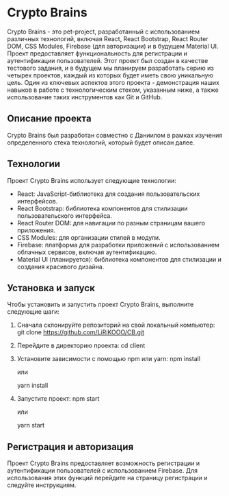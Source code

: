 # Crypto Brains

Crypto Brains - это pet-project, разработанный с использованием различных технологий, включая React, React Bootstrap, React Router DOM, CSS Modules, Firebase (для авторизации) и в будущем Material UI. Проект предоставляет функциональность для регистрации и аутентификации пользователей. Этот проект был создан в качестве тестового задания, и в будущем мы планируем разработать серию из четырех проектов, каждый из которых будет иметь свою уникальную цель. Один из ключевых аспектов этого проекта - демонстрация наших навыков в работе с технологическим стеком, указанным ниже, а также использование таких инструментов как Git и GitHub.

## Описание проекта

Crypto Brains был разработан совместно с Даниилом в рамках изучения определенного стека технологий, который будет описан далее.

## Технологии

Проект Crypto Brains использует следующие технологии:

- React: JavaScript-библиотека для создания пользовательских интерфейсов.
- React Bootstrap: библиотека компонентов для стилизации пользовательского интерфейса.
- React Router DOM: для навигации по разным страницам вашего приложения.
- CSS Modules: для организации стилей в модули.
- Firebase: платформа для разработки приложений с использованием облачных сервисов, включая аутентификацию.
- Material UI (планируется): библиотека компонентов для стилизации и создания красивого дизайна.

## Установка и запуск

Чтобы установить и запустить проект Crypto Brains, выполните следующие шаги:

1. Сначала склонируйте репозиторий на свой локальный компьютер:
   git clone https://github.com/LiRiKOOO/CB.git

2. Перейдите в директорию проекта:
    cd client
    
3. Установите зависимости с помощью npm или yarn:
    npm install

    или

    yarn install

4. Запустите проект:
    npm start
    
    или
    
    yarn start

## Регистрация и авторизация

Проект Crypto Brains предоставляет возможность регистрации и аутентификации пользователей с использованием Firebase. Для использования этих функций перейдите на страницу регистрации и следуйте инструкциям.
